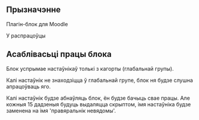 
## Прызначэнне

Плагін-блок для Moodle

У распрацоўцы

## Асаблівасьці працы блока

Блок успрымае настаўнікаў толькі з кагорты (глабальнай групы).

Калі настаўнік не знаходзіцца ў глабальнай групе, блок ня будзе слушна апрацоўваць яго.

Калі настаўнік будзе абнаўляць блок, ён будзе бачыць свае працы. Але кожныя 15 дадзеныя будуць выдаляцца скрыптом, імя настаўніка будзе заменена на імя 'правяральнік невядомы'.
